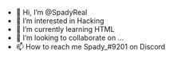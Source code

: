 - 👋 Hi, I’m @SpadyReal
- 👀 I’m interested in Hacking
- 🌱 I’m currently learning HTML
- 💞️ I’m looking to collaborate on ...
- 📫 How to reach me Spady_#9201 on Discord

<!---
SpadyReal/SpadyReal is a ✨ special ✨ repository because its `README.md` (this file) appears on your GitHub profile.
You can click the Preview link to take a look at your changes.
--->
